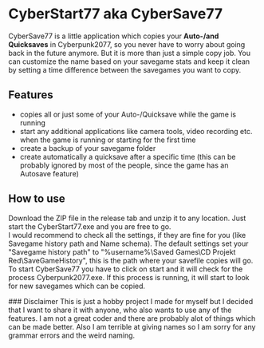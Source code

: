 # CyberStart77 aka CyberSave77

CyberSave77 is a little application which copies your **Auto-/and Quicksaves** in Cyberpunk2077, so you never have to worry about going back in the future anymore. But it is more than just a simple copy job. You can customize the name based on your savegame stats and keep it clean by setting a time difference between the savegames you want to copy.

## Features
- copies all or just some of your Auto-/Quicksave while the game is running
- start any additional applications like camera tools, video recording  etc. when the game is running or starting for the first time
- create a backup of your savegame folder
- create automatically a quicksave after a specific time (this can be probably ignored by most of the people, since the game has an Autosave feature)
## How to use
Download the ZIP file in the release tab and unzip it to any location. Just start the CyberStart77.exe and you are free to go.
<br>I would recommend to check all the settings, if they are fine for you (like Savegame history path and Name schema). The default settings set your "Savegame history path" to "%username%\Saved Games\CD Projekt Red\SaveGameHistory", this is the path where your savefile copies will go.<br>
To start CyberSave77 you have to click on start and it will check for the process Cyberpunk2077.exe. If this process is running, it will start to look for new savegames which can be copied.
<p><p>
### Disclaimer
This is just a hobby project I made for myself but I decided that I want to share it with anyone, who also wants to use any of the features. I am not a great coder and there are probably alot of things which can be made better. Also I am terrible at giving names so I am sorry for any grammar errors and the weird naming.
